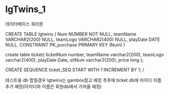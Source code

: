 # lgTwins_1

데이터베이스 쿼리문

CREATE TABLE lgtwins
(
    Num    NUMBER           NOT NULL, 
    teamName     VARCHAR2(200)    NULL,
    teamLogo     VARCHAR2(400)    NULL,
    playDate     DATE             NULL,
    CONSTRAINT PK_purchase PRIMARY KEY (Num)
)


create table ticket(
    ticketNum number,
    teamName varchar2(200),
    teamLogo varchar2(400),
    playDate Date,
    sitNum varchar2(200),
    price long
);

CREATE SEQUENCE ticket_SEQ
START WITH 1
INCREMENT BY 1;
/

테스트용 db 합칠경우 lgtwins는 gambox참고 예정
추후에 ticket db에 아이디 이름 추가 예정(아이디와 이름은 회원db에서 가져올 예정)

